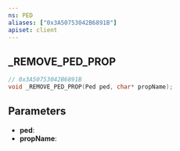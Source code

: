 ```yaml
---
ns: PED
aliases: ["0x3A50753042B6891B"]
apiset: client
---
```

## _REMOVE_PED_PROP

```c
// 0x3A50753042B6891B
void _REMOVE_PED_PROP(Ped ped, char* propName);
```


## Parameters
* **ped**:
* **propName**: